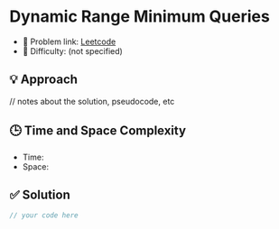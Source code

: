 # Dynamic Range Minimum Queries

- 🧩 Problem link: [Leetcode](https://leetcode.com/problemset/all/)
- 🚦 Difficulty: (not specified)

## 💡 Approach
// notes about the solution, pseudocode, etc

## 🕒 Time and Space Complexity
- Time: 
- Space: 

## ✅ Solution

```cpp
// your code here
```
